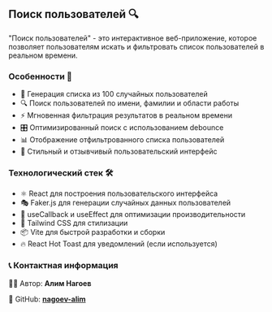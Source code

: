 ## Поиск пользователей 🔍

"Поиск пользователей" - это интерактивное веб-приложение, которое позволяет пользователям искать и фильтровать список пользователей в реальном времени.

### Особенности 🌟

- 👥 Генерация списка из 100 случайных пользователей
- 🔍 Поиск пользователей по имени, фамилии и области работы
- ⚡ Мгновенная фильтрация результатов в реальном времени
- 🎛️ Оптимизированный поиск с использованием debounce
- 📊 Отображение отфильтрованного списка пользователей
- 🎨 Стильный и отзывчивый пользовательский интерфейс

### Технологический стек 🛠️

- ⚛️ React для построения пользовательского интерфейса
- 🎭 Faker.js для генерации случайных данных пользователей
- 🔄 useCallback и useEffect для оптимизации производительности
- 🎨 Tailwind CSS для стилизации
- 📦 Vite для быстрой разработки и сборки
- 🔥 React Hot Toast для уведомлений (если используется)

### 📞 Контактная информация

👨‍💻 Автор: **Алим Нагоев**

🐙 GitHub: **[nagoev-alim](https://github.com/nagoev-alim)**
